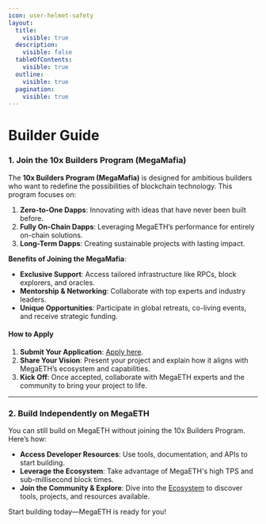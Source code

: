 ```yaml
---
icon: user-helmet-safety
layout:
  title:
    visible: true
  description:
    visible: false
  tableOfContents:
    visible: true
  outline:
    visible: true
  pagination:
    visible: true
---
```


# Builder Guide

### 1. Join the 10x Builders Program (MegaMafia)

The **10x Builders Program (MegaMafia)** is designed for ambitious builders who want to redefine the possibilities of blockchain technology. This program focuses on:

1. **Zero-to-One Dapps**: Innovating with ideas that have never been built before.
2. **Fully On-Chain Dapps**: Leveraging MegaETH’s performance for entirely on-chain solutions.
3. **Long-Term Dapps**: Creating sustainable projects with lasting impact.

**Benefits of Joining the MegaMafia**:

* **Exclusive Support**: Access tailored infrastructure like RPCs, block explorers, and oracles.
* **Mentorship & Networking**: Collaborate with top experts and industry leaders.
* **Unique Opportunities**: Participate in global retreats, co-living events, and receive strategic funding.

#### How to Apply

1. **Submit Your Application**: [Apply here](https://docs.google.com/forms/d/e/1FAIpQLScmaKBIOBlz5ezd1qs2H5Ff5JnWQKUek8BJxMdBB5MoP-FZjw/viewform).
2. **Share Your Vision**: Present your project and explain how it aligns with MegaETH’s ecosystem and capabilities.
3. **Kick Off**: Once accepted, collaborate with MegaETH experts and the community to bring your project to life.

***

### 2. Build Independently on MegaETH

You can still build on MegaETH without joining the 10x Builders Program. Here’s how:

* **Access Developer Resources**: Use tools, documentation, and APIs to start building.
* **Leverage the Ecosystem**: Take advantage of MegaETH's high TPS and sub-millisecond block times.
* **Join the Community & Explore**: Dive into the [Ecosystem](../community-and-projects/ecosystem/) to discover tools, projects, and resources available.

Start building today—MegaETH is ready for you!
